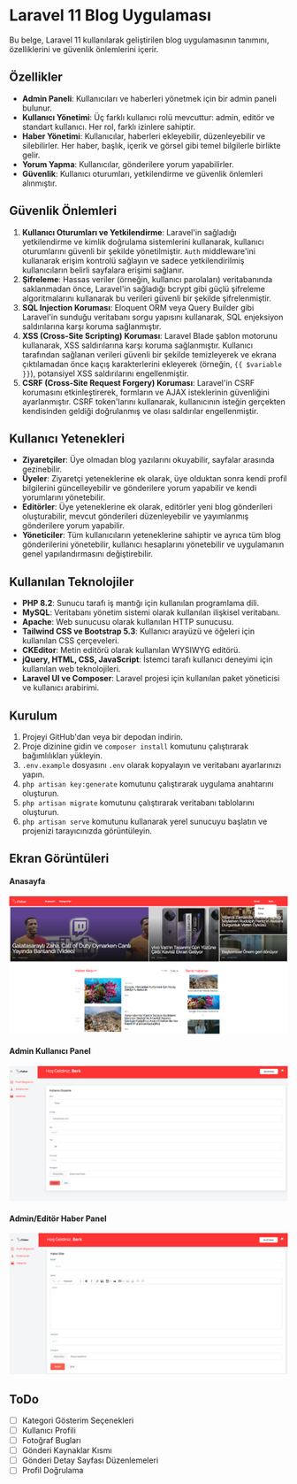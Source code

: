 # Laravel 11 Blog Uygulaması

Bu belge, Laravel 11 kullanılarak geliştirilen blog uygulamasının tanımını, özelliklerini ve güvenlik önlemlerini içerir.

## Özellikler

-   **Admin Paneli**: Kullanıcıları ve haberleri yönetmek için bir admin paneli bulunur.
-   **Kullanıcı Yönetimi**: Üç farklı kullanıcı rolü mevcuttur: admin, editör ve standart kullanıcı. Her rol, farklı izinlere sahiptir.
-   **Haber Yönetimi**: Kullanıcılar, haberleri ekleyebilir, düzenleyebilir ve silebilirler. Her haber, başlık, içerik ve görsel gibi temel bilgilerle birlikte gelir.
-   **Yorum Yapma**: Kullanıcılar, gönderilere yorum yapabilirler.
-   **Güvenlik**: Kullanıcı oturumları, yetkilendirme ve güvenlik önlemleri alınmıştır.

## Güvenlik Önlemleri

1. **Kullanıcı Oturumları ve Yetkilendirme**: Laravel'in sağladığı yetkilendirme ve kimlik doğrulama sistemlerini kullanarak, kullanıcı oturumlarını güvenli bir şekilde yönetilmiştir. `Auth` middleware'ini kullanarak erişim kontrolü sağlayın ve sadece yetkilendirilmiş kullanıcıların belirli sayfalara erişimi sağlanır.
2. **Şifreleme**: Hassas veriler (örneğin, kullanıcı parolaları) veritabanında saklanmadan önce, Laravel'in sağladığı bcrypt gibi güçlü şifreleme algoritmalarını kullanarak bu verileri güvenli bir şekilde şifrelenmiştir.
3. **SQL Injection Koruması**: Eloquent ORM veya Query Builder gibi Laravel'in sunduğu veritabanı sorgu yapısını kullanarak, SQL enjeksiyon saldırılarına karşı koruma sağlanmıştır.
4. **XSS (Cross-Site Scripting) Koruması**: Laravel Blade şablon motorunu kullanarak, XSS saldırılarına karşı koruma sağlanmıştır. Kullanıcı tarafından sağlanan verileri güvenli bir şekilde temizleyerek ve ekrana çıktılamadan önce kaçış karakterlerini ekleyerek (örneğin, `{{ $variable }}`), potansiyel XSS saldırılarını engellenmiştir.
5. **CSRF (Cross-Site Request Forgery) Koruması**: Laravel'in CSRF korumasını etkinleştirerek, formların ve AJAX isteklerinin güvenliğini ayarlanmıştır. CSRF token'larını kullanarak, kullanıcının isteğin gerçekten kendisinden geldiği doğrulanmış ve olası saldırılar engellenmiştir.

## Kullanıcı Yetenekleri

-   **Ziyaretçiler**: Üye olmadan blog yazılarını okuyabilir, sayfalar arasında gezinebilir.
-   **Üyeler**: Ziyaretçi yeteneklerine ek olarak, üye olduktan sonra kendi profil bilgilerini güncelleyebilir ve gönderilere yorum yapabilir ve kendi yorumlarını yönetebilir.
-   **Editörler**: Üye yeteneklerine ek olarak, editörler yeni blog gönderileri oluşturabilir, mevcut gönderileri düzenleyebilir ve yayımlanmış gönderilere yorum yapabilir.
-   **Yöneticiler**: Tüm kullanıcıların yeteneklerine sahiptir ve ayrıca tüm blog gönderilerini yönetebilir, kullanıcı hesaplarını yönetebilir ve uygulamanın genel yapılandırmasını değiştirebilir.

## Kullanılan Teknolojiler

-   **PHP 8.2**: Sunucu tarafı iş mantığı için kullanılan programlama dili.
-   **MySQL**: Veritabanı yönetim sistemi olarak kullanılan ilişkisel veritabanı.
-   **Apache**: Web sunucusu olarak kullanılan HTTP sunucusu.
-   **Tailwind CSS ve Bootstrap 5.3**: Kullanıcı arayüzü ve öğeleri için kullanılan CSS çerçeveleri.
-   **CKEditor**: Metin editörü olarak kullanılan WYSIWYG editörü.
-   **jQuery, HTML, CSS, JavaScript**: İstemci tarafı kullanıcı deneyimi için kullanılan web teknolojileri.
-   **Laravel UI ve Composer**: Laravel projesi için kullanılan paket yöneticisi ve kullanıcı arabirimi.

## Kurulum

1. Projeyi GitHub'dan veya bir depodan indirin.
2. Proje dizinine gidin ve `composer install` komutunu çalıştırarak bağımlılıkları yükleyin.
3. `.env.example` dosyasını `.env` olarak kopyalayın ve veritabanı ayarlarınızı yapın.
4. `php artisan key:generate` komutunu çalıştırarak uygulama anahtarını oluşturun.
5. `php artisan migrate` komutunu çalıştırarak veritabanı tablolarını oluşturun.
6. `php artisan serve` komutunu kullanarak yerel sunucuyu başlatın ve projenizi tarayıcınızda görüntüleyin.

## Ekran Görüntüleri

#### Anasayfa

![AnaMenu](1.png)

#### Admin Kullanıcı Panel

![Panel2](3.png)

#### Admin/Editör Haber Panel

![Panel3](4.png)

## ToDo

-   [ ] Kategori Gösterim Seçenekleri
-   [ ] Kullanıcı Profili
-   [ ] Fotoğraf Bugları
-   [ ] Gönderi Kaynaklar Kısmı
-   [ ] Gönderi Detay Sayfası Düzenlemeleri
-   [ ] Profil Doğrulama
